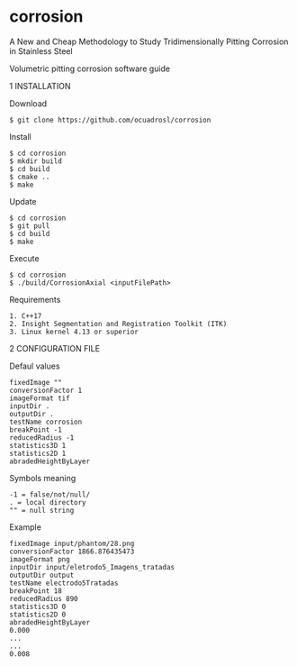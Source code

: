 # corrosion
A New and Cheap Methodology to Study Tridimensionally Pitting Corrosion in Stainless Steel

Volumetric pitting corrosion software guide


1 INSTALLATION

Download

```
$ git clone https://github.com/ocuadrosl/corrosion
```


Install
```
$ cd corrosion
$ mkdir build
$ cd build
$ cmake ..
$ make
```


Update

```
$ cd corrosion
$ git pull
$ cd build
$ make
```


Execute

```
$ cd corrosion
$ ./build/CorrosionAxial <inputFilePath>
```


Requirements

```
1. C++17
2. Insight Segmentation and Registration Toolkit (ITK) 
3. Linux kernel 4.13 or superior

```

2 CONFIGURATION FILE

Defaul values



```
fixedImage ""
conversionFactor 1
imageFormat tif
inputDir .
outputDir .
testName corrosion
breakPoint -1
reducedRadius -1
statistics3D 1
statistics2D 1
abradedHeightByLayer
```
Symbols meaning
```
-1 = false/not/null/
. = local directory
"" = null string
```

Example 
```
fixedImage input/phantom/28.png
conversionFactor 1866.876435473
imageFormat png
inputDir input/eletrodo5_Imagens_tratadas
outputDir output
testName electrodo5Tratadas
breakPoint 18
reducedRadius 890
statistics3D 0
statistics2D 0
abradedHeightByLayer
0.000
...
...
0.008
```




